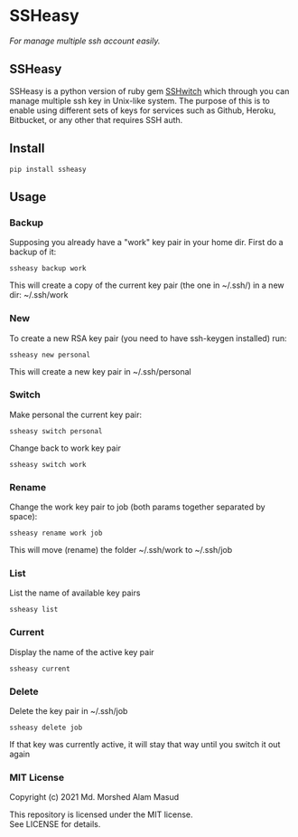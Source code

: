 # SSHeasy
*For manage multiple ssh account easily.*

## SSHeasy
SSHeasy is a python version of ruby gem [SSHwitch](https://github.com/agush22/sshwitch)
which through you can manage multiple ssh key in Unix-like system. 
The purpose of this is to enable using different sets of keys for services such as Github, Heroku, Bitbucket, or any other that requires SSH auth.

## Install
    pip install ssheasy

## Usage
### Backup
Supposing you already have a "work" key pair in your home dir.
First do a backup of it:

    ssheasy backup work

This will create a copy of the current key pair (the one in ~/.ssh/) in a new dir:  ~/.ssh/work

### New
To create a new RSA key pair (you need to have ssh-keygen installed) run:

    ssheasy new personal

This will create a new key pair in ~/.ssh/personal

### Switch
Make personal the current key pair:

    ssheasy switch personal

Change back to work key pair

    ssheasy switch work

### Rename
Change the work key pair to job (both params together separated by space):

    ssheasy rename work job

This will move (rename) the folder ~/.ssh/work to ~/.ssh/job

### List
List the name of available key pairs

    ssheasy list

### Current
Display the name of the active key pair

    ssheasy current

### Delete

Delete the key pair in ~/.ssh/job

    ssheasy delete job

If that key was currently active, it will stay that way until you switch it out again

  
### MIT License
Copyright (c) 2021 Md. Morshed Alam Masud

This repository is licensed under the MIT license. \
See LICENSE for details.
